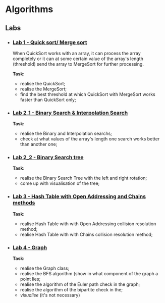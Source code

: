 # Algorithms

## Labs

* ### [Lab 1 - Quick sort/ Merge sort](https://github.com/IgorHoholko/Algorithms/tree/master/lab_1)
    When QuickSort works with an array, it can process the array completely
    or it can at some certain value of the array's length (threshold)
    send the array to MergeSort for further processing.

    **Task:** 
    + realise the QuickSort;
    + realise the MergeSort;
    + find the best threshold at which QuickSort with MergeSort works faster than QuickSort only;
        
* ### [Lab 2_1 - Binary Search & Interpolation Search ](https://github.com/IgorHoholko/Algorithms/tree/master/lab_2_1)
    **Task:** 
    + realise the Binary and Interpolation searchs;
    + check at what values of the array's length one search works better than another one;
    
* ### [Lab 2_2 - Binary Search tree ](https://github.com/IgorHoholko/Algorithms/tree/master/lab_2_2)
    **Task:** 
    + realise the Binary Search Tree with the left and right rotation;
    + come up with visualisation of the tree;
    
* ### [Lab 3 - Hash Table with Open Addressing and Chains methods](https://github.com/IgorHoholko/Algorithms/tree/master/lab_3)
    **Task:** 
    + realise Hash Table with with Open Addressing collision resolution method;
    + realise Hash Table with with Chains collision resolution method;
    
* ### [Lab 4 - Graph](https://github.com/IgorHoholko/Algorithms/tree/master/lab_4)
    **Task:** 
    + realise the Graph class;
    + realise the BFS algorithm (show in what component of the graph a point lies;
    + realise the algorithm of the Euler path check in the graph;
    + realise the algorithm of the bipartite check in the;
    + *visualise* (it's not necessary)
    
